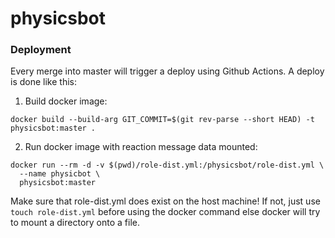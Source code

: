 # physicsbot

### Deployment

Every merge into master will trigger a deploy using Github Actions. A deploy is done like this:

1. Build docker image:

```
docker build --build-arg GIT_COMMIT=$(git rev-parse --short HEAD) -t physicsbot:master .
```

2. Run docker image with reaction message data mounted:

```
docker run --rm -d -v $(pwd)/role-dist.yml:/physicsbot/role-dist.yml \
  --name physicbot \
  physicsbot:master
```

Make sure that role-dist.yml does exist on the host machine! If not, just use `touch role-dist.yml` before using the docker command else docker will try to mount a directory onto a file.
